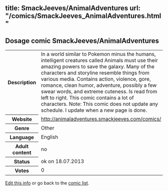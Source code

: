 title: SmackJeeves/AnimalAdventures
url: "/comics/SmackJeeves_AnimalAdventures.html"
---
Dosage comic SmackJeeves/AnimalAdventures
-----------------------------------------

<p id="msg"></p>
<script type="text/javascript">
if (window.location.search === '?edit_info_mail=sent_ok') {
  var elem = document.getElementById("msg");
  elem.innerHTML = 'Edited information sucessfully sent for review, which is usually done daily. Thanks!';
  elem.className = 'ok';
}
</script>
<table class="comicinfo">
<tr>
<th>Description</th><td>In a world similar to Pokemon minus the humans, intelligent creatures called Animals must use their amazing powers to save the galaxy. Many of the characters and storyline resemble things from various media. Contains action, violence, gore, romance, clean humor, adventure, possibly a few swear words, and extreme cuteness. Is read from left to right. This comic contains a lot of characters. Note: This comic does not update any schedule. I update when a new page is done.</td>
</tr>
<tr>
<th>Website</th><td><a href="http://animaladventures.smackjeeves.com/comics/">http://animaladventures.smackjeeves.com/comics/</a></td>
</tr>
<tr>
<th>Genre</th><td>Other</td>
</tr>
<tr>
<th>Language</th><td>English</td>
</tr>
<tr>
<th>Adult content</th><td>no</td>
</tr>
<tr>
<th>Status</th><td>ok on 18.07.2013</td>
</tr>
<tr>
<th>Votes</th><td>0</td>
</tr>
</table>

[Edit this info](SmackJeeves_AnimalAdventures_edit.html) or go back to the [comic list](../comic-index.html).
